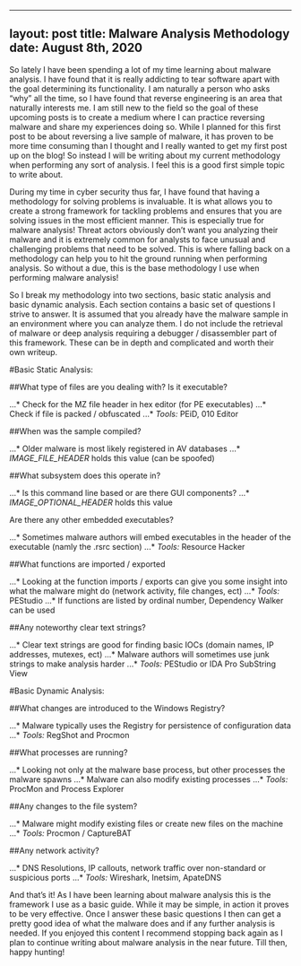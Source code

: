 
---
layout: post
title: Malware Analysis Methodology
date: August 8th, 2020
---

So lately I have been spending a lot of my time learning about malware analysis. I have found that it is really addicting to tear software apart with the goal determining its functionality. I am naturally a person who asks “why” all the time, so I have found that reverse engineering is an area that naturally interests me. I am still new to the field so the goal of these upcoming posts is to create a medium where I can practice reversing malware and share my experiences doing so. While I planned for this first post to be about reversing a live sample of malware, it has proven to be more time consuming than I thought and I really wanted to get my first post up on the blog! So instead I will be writing about my current methodology when performing any sort of analysis. I feel this is a good first simple topic to write about. 

During my time in cyber security thus far, I have found that having a methodology for solving problems is invaluable. It is what allows you to create a strong framework for tackling problems and ensures that you are solving issues in the most efficient manner. This is especially true for malware analysis! Threat actors obviously don’t want you analyzing their malware and it is extremely common for analysts to face unusual and challenging problems that need to be solved. This is where falling back on a methodology can help you to hit the ground running when performing analysis. So without a due, this is the base methodology I use when performing malware analysis!

So I break my methodology into two sections, basic static analysis and basic dynamic analysis. Each section contains a basic set of questions I strive to answer. It is assumed that you already have the malware sample  in an environment where you can analyze them. I do not include the retrieval of malware or deep analysis requiring a debugger / disassembler part of this framework. These can be in depth and complicated and worth their own writeup. 

#Basic Static Analysis:

##What type of files are you dealing with? Is it executable?

...* Check for the MZ file header in hex editor (for PE executables)
...* Check if file is packed / obfuscated
...* _Tools:_ PEiD, 010 Editor

##When was the sample compiled?

...* Older malware is most likely registered in AV databases
...* *IMAGE_FILE_HEADER* holds this value (can be spoofed)

##What subsystem does this operate in? 

...* Is this command line based or are there GUI components? 
...* *IMAGE_OPTIONAL_HEADER* holds this value

Are there any other embedded executables? 

...* Sometimes malware authors will embed executables in the header of the executable (namly the .rsrc section)
...* _Tools:_ Resource Hacker 

##What functions are imported / exported 

...* Looking at the function imports / exports can give you some insight into what the malware might do (network activity, file changes, ect)
...* _Tools:_ PEStudio 
...* If functions are listed by ordinal number, Dependency Walker can be used

##Any noteworthy clear text strings? 

...* Clear text strings are good for finding basic IOCs (domain names, IP addresses, mutexes, ect)
...* Malware authors will sometimes use junk strings to make analysis harder
...* _Tools:_ PEStudio or IDA Pro SubString View 

#Basic Dynamic Analysis:

##What changes are introduced to the Windows Registry? 

...* Malware typically uses the Registry for persistence of configuration data
...* _Tools:_ RegShot and Procmon 

##What processes are running? 

...* Looking not only at the malware base process, but other processes the malware spawns
...* Malware can also modify existing processes
...* _Tools:_ ProcMon and Process Explorer

##Any changes to the file system?

...* Malware might modify existing files or create new files on the machine
...* _Tools:_ Procmon / CaptureBAT

##Any network activity? 

...* DNS Resolutions, IP callouts, network traffic over non-standard or suspicious ports
...* _Tools:_ Wireshark, Inetsim, ApateDNS

And that’s it! As I have been learning about malware analysis this is the framework I use as a basic guide. While it may be simple, in action it proves to be very effective. Once I answer these basic questions I then can get a pretty good idea of what the malware does and if any further analysis is needed. If you enjoyed this content I recommend stopping back again as I plan to continue writing about malware analysis in the near future. Till then, happy hunting! 





